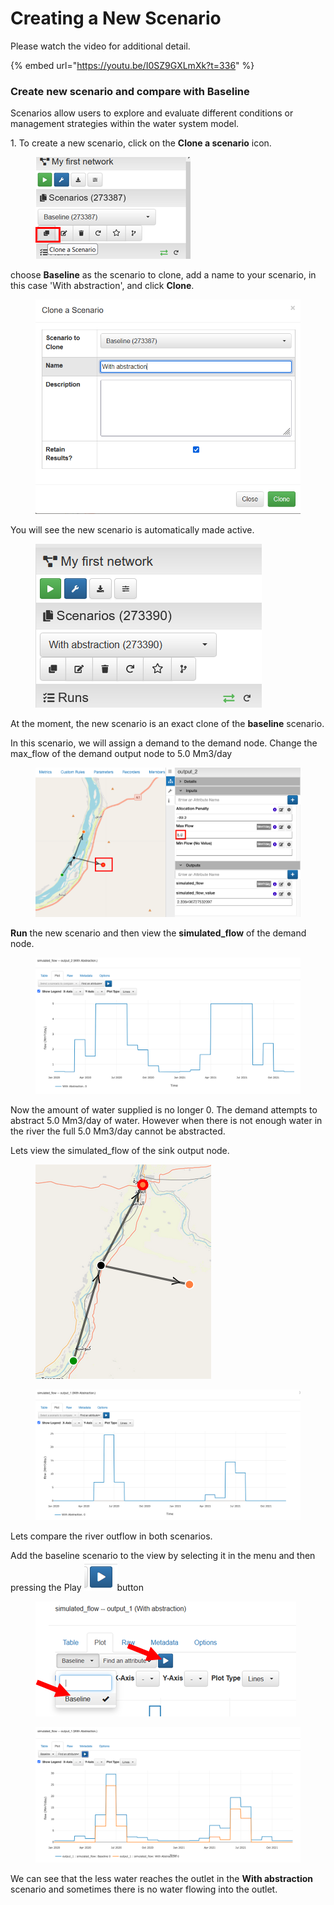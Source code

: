 # Creating a New Scenario

Please watch the video for additional detail.

{% embed url="https://youtu.be/I0SZ9GXLmXk?t=336" %}

### Create new scenario and compare with Baseline

Scenarios allow users to explore and evaluate different conditions or management strategies within the water system model.&#x20;

1\. To create a new scenario, click on the **Clone a scenario** icon.

<figure><img src="../../.gitbook/assets/image (30).png" alt=""><figcaption></figcaption></figure>

&#x20;choose **Baseline** as the scenario to clone, add a name to your scenario, in this case 'With abstraction', and click **Clone**.

<figure><img src="../../.gitbook/assets/image (31).png" alt=""><figcaption></figcaption></figure>

You will see the new scenario is automatically made active.

<figure><img src="../../.gitbook/assets/image (32).png" alt=""><figcaption></figcaption></figure>

At the moment, the new scenario is an exact clone of the **baseline** scenario.

In this scenario, we will assign a demand to the demand node. Change the max\_flow of the demand output node to 5.0 Mm3/day

<figure><img src="../../.gitbook/assets/Screen Shot 2024-08-08 at 1.13.43 AM.png" alt=""><figcaption></figcaption></figure>

**Run** the new scenario and then view the **simulated\_flow** of the demand node.

<figure><img src="../../.gitbook/assets/Screen Shot 2024-08-08 at 1.17.58 AM.png" alt=""><figcaption></figcaption></figure>

Now the amount of water supplied is no longer 0. The demand attempts to abstract 5.0 Mm3/day of water. However when there is not enough water in the river the full 5.0 Mm3/day cannot be abstracted.

Lets view the simulated\_flow of the sink output node.

<figure><img src="../../.gitbook/assets/image (38).png" alt=""><figcaption></figcaption></figure>

<figure><img src="../../.gitbook/assets/Screen Shot 2024-08-08 at 1.18.53 AM.png" alt=""><figcaption></figcaption></figure>

Lets compare the river outflow in both scenarios.

Add the baseline scenario to the view by selecting it in the menu and then pressing the Play  ![](<../../.gitbook/assets/image (43).png>)button

<figure><img src="../../.gitbook/assets/image (42).png" alt=""><figcaption></figcaption></figure>

<figure><img src="../../.gitbook/assets/Screen Shot 2024-08-08 at 1.20.01 AM.png" alt=""><figcaption></figcaption></figure>

We can see that the less water reaches the outlet in the **With abstraction** scenario and sometimes there is no water flowing into the outlet.
